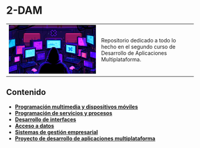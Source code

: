 # 2-DAM

<div align=center>
  <table>
    <tr>
      <td><img src="./extras/hacker.gif" alt="me" width="100%"></td>
      <td>Repositorio dedicado a todo lo hecho en el segundo curso de Desarrollo de Aplicaciones Multiplataforma.</td>
    </tr>
  </table>
</div>

<div align=justify>

## Contenido
  - [__Programación multimedia y dispositivos móviles__](./ProgramacionMultimediaYDispositivosMoviles/README.md)
  - [__Programación de servicios y procesos__](./ProgramacionDeServiciosYProcesos/README.md)
  - [__Desarrollo de interfaces__](./DesarrolloDeInterfaces/README.md)
  - [__Acceso a datos__](./AccesoADatos/README.md)
  - [__Sistemas de gestión empresarial__](./SistemasDeGestionEmpresarial/README.md)
  - [__Proyecto de desarrollo de aplicaciones multiplataforma__](./ProyectoDeDesarrolloDeAplicacionesMultiplataforma/README.md)
     
</div>